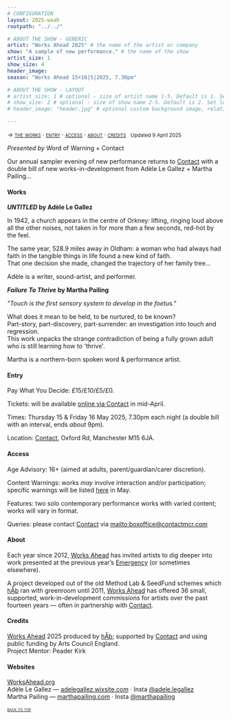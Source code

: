 ```yaml
---
# CONFIGURATION
layout: 2025-woah
rootpath: "../../"

# ABOUT THE SHOW - GENERIC
artist: "Works Ahead 2025" # the name of the artist or company
show: "A sample of new performance." # the name of the show
artist_size: 1
show_size: 4
header_image:    
season: "Works Ahead 15+16|5|2025, 7.30pm"

# ABOUT THE SHOW - LAYOUT
# artist_size: 1 # optional - size of artist name 1-5. Default is 1. Set longer names to lower values
# show_size: 2 # optional - size of show name 2-5. Default is 2. Set longer names to lower values
# header_image: "header.jpg" # optional custom background image, relative to current page

---
```

<span style='font-variant: small-caps'>→ [the works](/current/2025-worksahead/#works) · [entry](/current/2025-worksahead/#entry) · [access](/current/2025-worksahead/#access) · [about](/current/2025-worksahead/#about) · [credits](/current/2025-worksahead/#credits)</span>&ensp; <small>Updated 9 April 2025</small>        
        
*Presented by* Word of Warning *+* Contact         

Our annual sampler evening of new performance returns to <a href="https://contactmcr.com" target="_blank">Contact</a> with a double bill of new works-in-development from Adèle Le Gallez + Martha Pailing…        
         
#### Works        
***UNTITLED* by Adèle Le Gallez**         
         
In 1942, a church appears in the centre of Orkney: lifting, ringing loud above all the other noises, not taken in for more than a few seconds, red-hot by the feel.         
         
The same year, 528.9 miles away in Oldham: a woman who had always had faith in the tangible things in life found a new kind of faith.<br>That one decision she made, changed the trajectory of her family tree…         
         
Adèle is a writer, sound-artist, and performer.         
         
***Failure To Thrive* by Martha Pailing**         
          
*"Touch is the first sensory system to develop in the foetus."*         
          
What does it mean to be held, to be nurtured, to be known?<br>Part-story, part-discovery, part-surrender: an investigation into touch and regression.<br>
This work unpacks the strange contradiction of being a fully grown adult who is still learning how to 'thrive'.         
        
Martha is a northern-born spoken word & performance artist.        
         
#### Entry         
Pay What You Decide: £15/£10/£5/£0.        
         
Tickets: will be available <a href="https://contactmcr.com" target="_blank">online via Contact</a> in mid-April.         
         
Times: Thursday 15 & Friday 16 May 2025, 7.30pm each night (a double bill with an interval, ends *about* 9pm).         
             
Location: <a href="https://contactmcr.com/visit/getting-here" target="_blank">Contact</a>, Oxford Rd, Manchester M15 6JA.         
        
#### Access         
Age Advisory: 16+ (aimed at adults, parent/guardian/carer discretion).         
         
Content Warnings: works *may* involve interaction and/or participation; specific warnings will be listed [here](/warnings) in May.         
        
Features: two solo contemporary performance works with varied content; works will vary in format.
         
Queries: please contact <a href="https://contactmcr.com/visit/access" target="_blank">Contact</a> via <mailto:boxoffice@contactmcr.com>        
         
#### About           
Each year since 2012, [Works Ahead](/hab/worksahead) has invited artists to dig deeper into work presented at the previous year’s [Emergency](/hab/emergency) (or sometimes elsewhere).          
        
A project developed out of the old Method Lab & SeedFund schemes which [hÅb](/hab) ran with greenroom until 2011, [Works Ahead](/hab/worksahead) has offered 36 small, supported, work-in-development commissions for artists over the past fourteen years — often in partnership with <a href="https://contactmcr.com" target="_blank">Contact</a>.         
         
#### Credits         
[Works Ahead](/hab/worksahead) 2025 produced by [hÅb](/hab); supported by <a href="https://contactmcr.com" target="_blank">Contact</a> and using public funding by Arts Council England.<br>Project Mentor: Peader Kirk        
         
#### Websites          
<a href="http://worksahead.org" target="_blank">WorksAhead.org</a><br>Adèle Le Gallez — <a href="https://adelegallez.wixsite.com/portfolio" target="_blank">adelegallez.wixsite.com</a> · Insta <a href="https://instagram.com/adele.legallez" target="_blank">@adele.legallez</a><br>Martha Pailing — <a href="https://www.marthapailing.com" target="_blank">marthapailing.com</a> · Insta <a href="https://instagram.com/marthapailing" target="_blank">@marthapailing</a>        
        
<small><span style='font-variant: small-caps'>[back to top](/current/2025-worksahead)</span></small>

